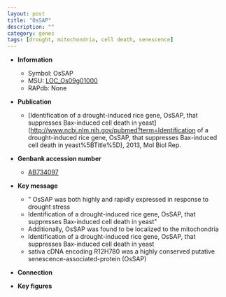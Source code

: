 ```yaml
---
layout: post
title: "OsSAP"
description: ""
category: genes
tags: [drought, mitochondria, cell death, senescence]
---
```


* **Information**  
    + Symbol: OsSAP  
    + MSU: [LOC_Os09g01000](http://rice.plantbiology.msu.edu/cgi-bin/ORF_infopage.cgi?orf=LOC_Os09g01000)  
    + RAPdb: None  

* **Publication**  
    + [Identification of a drought-induced rice gene, OsSAP, that suppresses Bax-induced cell death in yeast](http://www.ncbi.nlm.nih.gov/pubmed?term=Identification of a drought-induced rice gene, OsSAP, that suppresses Bax-induced cell death in yeast%5BTitle%5D), 2013, Mol Biol Rep.

* **Genbank accession number**  
    + [AB734097](http://www.ncbi.nlm.nih.gov/nuccore/AB734097)

* **Key message**  
    + " OsSAP was both highly and rapidly expressed in response to drought stress
    + Identification of a drought-induced rice gene, OsSAP, that suppresses Bax-induced cell death in yeast"
    + Additionally, OsSAP was found to be localized to the mitochondria
    + Identification of a drought-induced rice gene, OsSAP, that suppresses Bax-induced cell death in yeast
    + sativa cDNA encoding R12H780 was a highly conserved putative senescence-associated-protein (OsSAP)

* **Connection**  

* **Key figures**  


